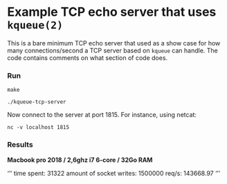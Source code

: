 # Example TCP echo server that uses `kqueue(2)` #
This is a bare minimum TCP echo server that used as a show case for how many connections/second a TCP server based on `kqueue` can handle.
 The code contains comments on what section of code does.


### Run ###
`make`

`./kqueue-tcp-server`

Now connect to the server at port 1815. For instance, using netcat:

`nc -v localhost 1815`

[kqueue_manpage_link]: https://www.freebsd.org/cgi/man.cgi?query=kqueue&apropos=0&sektion=2&manpath=FreeBSD+12.0-RELEASE+and+Ports&arch=default&format=html


### Results
__Macbook pro 2018 / 2,6ghz i7 6-core / 32Go RAM__

‘’’
time spent: 31322
amount of socket writes: 1500000
req/s: 143668.97
‘’’
